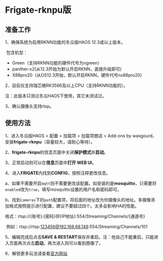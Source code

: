 # Frigate-rknpu版

## 准备工作

1、确保系统为启用RKNN功能的冬瓜版HAOS 12.3或以上版本。

​      包含机型：

- Green（支持RKNN功能的硬件代号为ngreen）
- panther-x2(从12.3开始为默认开启RKNN，直接升级即可)
- X88pro20（从OS12.3开始，默认开启RKNN，硬件代号nx88pro20）

2、目前仅支持瑞芯微RK3566及以上CPU（支持RKNN功能的）。

   注：此版本只测过冬瓜HAOS下使用，其它未测试过。

3、确认摄像头支持rtsp。



## 使用方法

1、进入冬瓜版HAOS >  配置 > 加载项 > 加载项商店 > Add-ons by waxgourd，安装**frigate-rknpu**（容量较大，请耐心等待）。

2、**frigate-rknpu**的信息页面中关闭**保护模式**并**启动**。

3、正常启动则可以在**信息**页面中**打开 WEB UI**。

4、进入**FRIGATE**内找到**CONFIG**，按照注释更改信息。

a、如果不需要开启`mqtt`则不需要更改该配置。如安装的是**mosquitto**，只需要将`enabled`改为`true`，填写mosquitto设置的用户名和密码即可。

b、找到`cameras`下的`path`配置项，将后面的地址改为你摄像头的地址。多摄像添加格式按照提示进行配置，建议不要超过四个。太多会影响HA的性能。

​	格式：rtsp://{账号}:{密码}@{IP地址}:554/Streaming/Channels/{通道号}

​	例如：rtsp://rtsp:123456@192.168.68.148:554/Streaming/Channels/101

5、编辑完成后点击**SAVE & RESTART**保存并重启。注：他自己不能重启，只能进入页面再次点击**启动**。再次进入则可以看到图像了。

6、解锁更多玩法请查看[官方网站](https://docs.frigate.video/)
